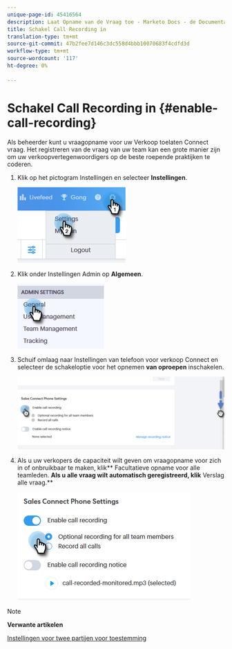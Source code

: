 ```yaml
---
unique-page-id: 45416564
description: Laat Opname van de Vraag toe - Marketo Docs - de Documentatie van het Product
title: Schakel Call Recording in
translation-type: tm+mt
source-git-commit: 47b2fee7d146c3dc558d4bbb10070683f4cdfd3d
workflow-type: tm+mt
source-wordcount: '117'
ht-degree: 0%

---
```



# Schakel Call Recording in {#enable-call-recording}

Als beheerder kunt u vraagopname voor uw Verkoop toelaten Connect vraag. Het registreren van de vraag van uw team kan een grote manier zijn om uw verkoopvertegenwoordigers op de beste roepende praktijken te coderen.

1. Klik op het pictogram Instellingen en selecteer **Instellingen**.

   ![](assets/one.png)

1. Klik onder Instellingen Admin op **Algemeen**.

   ![](assets/two.png)

1. Schuif omlaag naar Instellingen van telefoon voor verkoop Connect en selecteer de schakeloptie voor het opnemen **van oproepen** inschakelen.

   ![](assets/three.png)

1. Als u uw verkopers de capaciteit wilt geven om vraagopname voor zich in of onbruikbaar te maken, klik** Facultatieve opname voor alle teamleden. **Als u alle vraag wilt automatisch geregistreerd, klik** Verslag alle vraag.**

   ![](assets/four.png)

>[!NOTE]
>
>**Verwante artikelen**
>
>[Instellingen voor twee partijen voor toestemming](http://docs.marketo.com/x/dgC1Ag)

